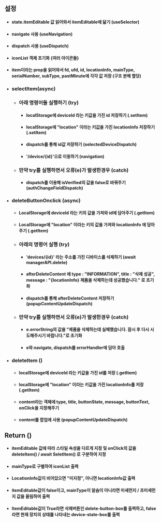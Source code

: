 ## 설정
- #### state.itemEditable 값  읽어와서 itemEditable에 닮기 (useSelector)
- #### navigate 사용 (useNavigation)
- #### dispatch 사용 (useDispatch)
- #### iconList 객체 초기화 {여러 아이콘들}
- #### item이라는 prop을 읽어와서 fd, ufd, id, locationInfo, mainType, serialNumber, subType, pastMinute에 각각 값 저장 (구조 분해 할당)
- ### selectItem(async)
	- ### 아래 명령어들 실행하기 (try)
		- #### localStorage에 deviceId 라는 키값을 가진 id 저장하기 (.setItem)
		- #### localStorage에 "location" 이라는 키값을 가진 locationInfo 저장하기 (.setItem)
		- #### dispatch를 통해 id값 저장하기 (selectedDeviceDispatch)
		- #### '/device/{id}'으로 이동하기 (navigation)
	- ### 만약 try를 실행하면서 오류(e)가 발생한경우 (catch)
		- #### dispatch를 이용해 isVerified의 값을 false로 바꿔주기 (authChangeFieldDispatch)
- ### deleteButtonOnclick (async)
	- #### LocalStorage에 deviceId 라는 키의 값을 가져와 id에 담아주기 (.getItem)
	- #### LocalStorage에 "location" 이라는  키의 값을 가져와 locationInfo 에 담아주기 (.getItem)
	- ### 아래의 명령어 실행 (try)
		- #### 'devices/{id}' 라는 주소를 가진 디바이스를 삭제하기 (await managerAPI.delete)
		- #### afterDeleteContent 에 type : "INFORMATION", title  : "삭제 성공", message : "{locationInfo} 제품을 삭제하는데 성공했습니다." 로 초기화
		- #### dispatch를 통해 afterDeleteContent 저장하기 (popupContentUpdateDispatch)
	- ### 만약 try를 실행하면서 오류(e)가 발생한경우 (catch)
		- #### e.errorString의 값을 "제품을 삭제하는데 실패했습니다. 잠시 후 다시 시도해주시기 바랍니다."로 초기화
		- #### e와 navigate, dispatch를 errorHandler에 담아 호출
- ### deleteItem ()
	- #### localStorage에 deviceId 라는 키값을 가진 id를 저장 (.getItem)
	- #### localStorage에 "location" 이라는 키값을 가진 locationInfo를 저장 (.getItem)
	- #### content라는 객체에 type, title, buttonState, message, buttonText, onClick을 지정해주기
	- #### content를 팝업에 사용 (popupContentUpdateDispatch)
## Return ()
- #### itemEditable 값에 따라 스타일 속성을 다르게 지정 및 onClick의 값을 deleteItem() / await SeletItem() 로 구분하여 지정
- #### mainType로 구별하여 iconList 출력
- #### LocationInfo값이 비어있으면 "미지정", 아니면 locationInfo값 출력
- #### itemEditable값이 false이고, mainType이 알숨이 아니라면 미세먼지 / 초미세먼지 값을 올림하여 출력
- #### ItemEditable값이 True라면 삭제버튼인 delete-button-box를 출력하고, false라면 현재 장치의 상태를 나타내는 device-state-box를 출력

